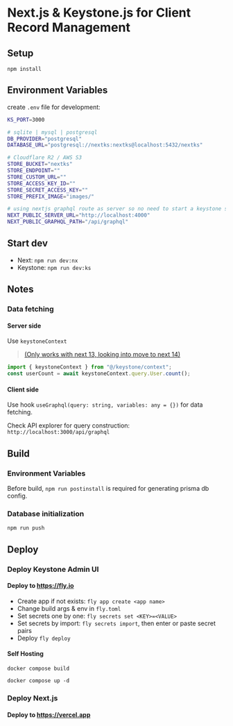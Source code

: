 # Next.js & Keystone.js for Client Record Management

## Setup

`npm install`

## Environment Variables

create `.env` file for development:

```sh
KS_PORT=3000

# sqlite | mysql | postgresql
DB_PROVIDER="postgresql"
DATABASE_URL="postgresql://nextks:nextks@localhost:5432/nextks"

# Cloudflare R2 / AWS S3
STORE_BUCKET="nextks"
STORE_ENDPOINT=""
STORE_CUSTOM_URL=""
STORE_ACCESS_KEY_ID=""
STORE_SECRET_ACCESS_KEY=""
STORE_PREFIX_IMAGE="images/"

# using nextjs graphql route as server so no need to start a keystone server
NEXT_PUBLIC_SERVER_URL="http://localhost:4000"
NEXT_PUBLIC_GRAPHQL_PATH="/api/graphql"
```

## Start dev

- Next: `npm run dev:nx`
- Keystone: `npm run dev:ks`

## Notes

### Data fetching

#### Server side

Use `keystoneContext`

> [(Only works with next 13, looking into move to next 14)](https://github.com/keystonejs/keystone/pull/8881)

```js
import { keystoneContext } from "@/keystone/context";
const userCount = await keystoneContext.query.User.count();
```

#### Client side

Use hook `useGraphql(query: string, variables: any = {})` for data fetching.

Check API explorer for query construction: `http://localhost:3000/api/graphql`

## Build

### Environment Variables

Before build, `npm run postinstall` is required for generating prisma db config.

### Database initialization

`npm run push`

## Deploy

### Deploy Keystone Admin UI

#### Deploy to <https://fly.io>

- Create app if not exists: `fly app create <app name>`
- Change build args & env in `fly.toml`
- Set secrets one by one: `fly secrets set <KEY>=<VALUE>`
- Set secrets by import: `fly secrets import`, then enter or paste secret pairs
- Deploy `fly deploy`

#### Self Hosting

`docker compose build`

`docker compose up -d`

### Deploy Next.js

#### Deploy to <https://vercel.app>
